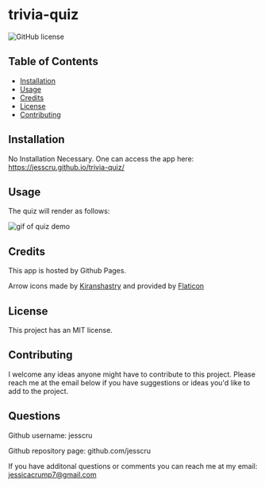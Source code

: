 # trivia-quiz

![GitHub license](https://img.shields.io/badge/license-MIT-blue.svg)


## Table of Contents 

* [Installation](#installation)
* [Usage](#usage)
* [Credits](#credits)
* [License](#license)
* [Contributing](#contributing)

## Installation 

No Installation Necessary. One can access the app here: https://jesscru.github.io/trivia-quiz/

## Usage



The quiz will render as follows:

![gif of quiz demo]()

## Credits 

This app is hosted by Github Pages.

Arrow icons made by [Kiranshastry](https://www.flaticon.com/authors/kiranshastry) and provided by [Flaticon](https://www.flaticon.com/)

## License 

This project has an MIT license.

## Contributing

I welcome any ideas anyone might have to contribute to this project. Please reach me at the email below if you have suggestions or ideas you'd like to add to the project. 

## Questions 

Github username: jesscru

Github repository page: github.com/jesscru

If you have additonal questions or comments you can reach me at my email: jessicacrump7@gmail.com

